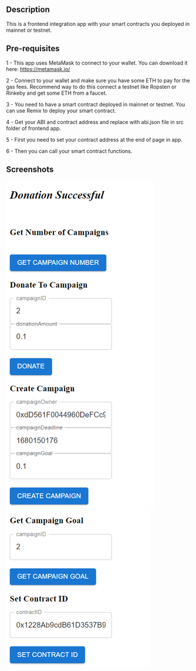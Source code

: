 ## Description
This is a frontend integration app with your smart contracts you deployed in mainnet or testnet.

## Pre-requisites

1 - This app uses MetaMask to connect to your wallet. You can download it here: https://metamask.io/

2 - Connect to your wallet and make sure you have some ETH to pay for the gas fees. Recommend way to do this 
connect a testnet like Ropsten or Rinkeby and get some ETH from a faucet.

3 - You need to have a smart contract deployed in mainnet or testnet. You can use Remix to deploy your smart contract.

4 - Get your ABI and contract address and replace with abi.json file in src folder of frontend app.

5 - First you need to set your contract address at the end of page in app.

6 - Then you can call your smart contract functions.

## Screenshots
![image](1.png)
![image](2.png)
